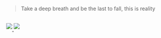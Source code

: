 <blockquote>
    Take a deep breath and be the last to fall, this is reality
</blockquote>

<br/>  


<a href="https://twitter.com/augfsx" target="__blank">
<img src="https://img.shields.io/badge/twitter-%2324292e.svg?&style=for-the-badge&logo=github&logoColor=blue" style="margin-bottom: 5px;" />
</a>

<a href="#" target="">
<img src="https://komarev.com/ghpvc/?username=insanesec&&style=for-the-badge&color=brightgreen" style="margin-bottom: 5px;" />
</a>

<br/>  

<div align="left">
</div>  
